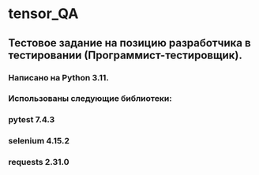 # tensor_QA
## Тестовое задание на позицию разработчика в тестировании (Программист-тестировщик).
### Написано на Python 3.11. 
### Использованы следующие библиотеки: 
### pytest 7.4.3
### selenium 4.15.2
### requests 2.31.0
